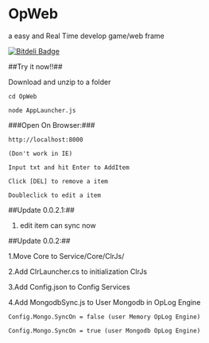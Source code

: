 OpWeb
=====
a easy and Real Time develop game/web frame

[![Bitdeli Badge](https://d2weczhvl823v0.cloudfront.net/icesun963/opweb/trend.png)](https://bitdeli.com/free "Bitdeli Badge")

##Try it now!!##

Download and unzip to a folder

	cd OpWeb

	node AppLauncher.js

###Open On Browser:###

	http://localhost:8000

	(Don't work in IE)

	Input txt and hit Enter to AddItem

	Click [DEL] to remove a item

	Doubleclick to edit a item

##Update 0.0.2.1:##
1. edit item can sync now

##Update 0.0.2:##

1.Move Core to Service/Core/ClrJs/

2.Add ClrLauncher.cs to initialization ClrJs

3.Add Config.json to Config Services

4.Add MongodbSync.js to User Mongodb in OpLog Engine



	Config.Mongo.SyncOn = false (user Memory OpLog Engine)

	Config.Mongo.SyncOn = true (user Mongodb OpLog Engine)


